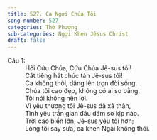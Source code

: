 ```yaml
---
title: 527. Ca Ngợi Chúa Tôi
song-number: 527
categories: Thờ Phượng
sub-categories: Ngợi Khen Jêsus Christ
draft: false
---
```

<dl><dt>Câu 1:</dt><dd data-verse="1">Hỡi Cứu Chúa, Cứu Chúa Jê-sus tôi! <br/>Cất tiếng hát chúc tán Jê-sus tôi! <br/>Ca không thôi, dâng lên trọn đời sống. <br/>Chúa tôi cao đẹp, không có ai so bằng, <br/>Tôi nói không nên lời. <br/>Vì yêu thương tôi Jê-sus đã xả thân, <br/>Tình yêu trần gian đâu dám so kịp nào. <br/>Trời cao biển lớn, Jê-sus yêu tôi hơn; <br/>Lòng tôi say sưa, ca khen Ngài không thôi. </dd></dl>